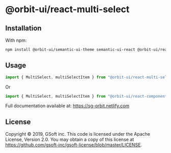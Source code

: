 # @orbit-ui/react-multi-select

## Installation

With npm:

```bash
npm install @orbit-ui/semantic-ui-theme semantic-ui-react @orbit-ui/react-multi-select
```

## Usage

```javascript
import { MultiSelect, multiSelectItem } from "@orbit-ui/react-multi-select";
```

Or

```javascript
import { MultiSelect, multiSelectItem } from "@orbit-ui/react-components";
```

Full documentation available at: https://sg-orbit.netlify.com

## License

Copyright © 2019, GSoft inc. This code is licensed under the Apache License, Version 2.0. You may obtain a copy of this license at https://github.com/gsoft-inc/gsoft-license/blob/master/LICENSE.
